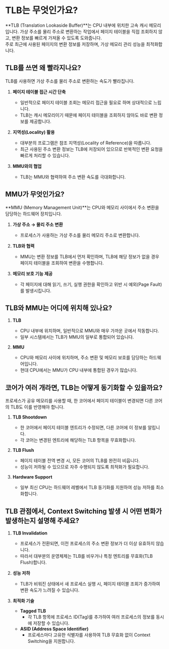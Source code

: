 # TLB는 무엇인가요?

**TLB (Translation Lookaside Buffer)**는 CPU 내부에 위치한 고속 캐시 메모리입니다. 가상 주소를 물리 주소로 변환하는 작업에서 페이지 테이블을 직접 조회하지 않고, 변환 정보를 빠르게 가져올 수 있도록 도와줍니다.  
주로 최근에 사용된 페이지의 변환 정보를 저장하며, 가상 메모리 관리 성능을 최적화합니다.


## TLB를 쓰면 왜 빨라지나요?

TLB를 사용하면 가상 주소를 물리 주소로 변환하는 속도가 빨라집니다. 

1. **페이지 테이블 접근 시간 단축**
   - 일반적으로 페이지 테이블 조회는 메모리 접근을 필요로 하며 상대적으로 느립니다.
   - TLB는 캐시 메모리이기 때문에 페이지 테이블을 조회하지 않아도 바로 변환 정보를 제공합니다.

2. **지역성(Locality) 활용** 
   - 대부분의 프로그램은 참조 지역성(Locality of Reference)을 따릅니다.
   - 최근 사용된 주소 변환 정보는 TLB에 저장되어 있으므로 반복적인 변환 요청을 빠르게 처리할 수 있습니다.

3. **MMU와의 협업** 
   - TLB는 MMU와 협력하여 주소 변환 속도를 극대화합니다.

## MMU가 무엇인가요?

**MMU (Memory Management Unit)**는 CPU와 메모리 사이에서 주소 변환을 담당하는 하드웨어 장치입니다. 

1. **가상 주소 → 물리 주소 변환**
   - 프로세스가 사용하는 가상 주소를 물리 메모리 주소로 변환합니다.

2. **TLB와 협력**  
   - MMU는 변환 정보를 TLB에서 먼저 확인하며, TLB에 해당 정보가 없을 경우 페이지 테이블을 조회하여 변환을 수행합니다.

3. **메모리 보호 기능 제공**
   - 각 페이지에 대해 읽기, 쓰기, 실행 권한을 확인하고 위반 시 예외(Page Fault)를 발생시킵니다.


## TLB와 MMU는 어디에 위치해 있나요?

1. **TLB**
   - CPU 내부에 위치하며, 일반적으로 MMU와 매우 가까운 곳에서 작동합니다.  
   - 일부 시스템에서는 TLB가 MMU의 일부로 통합되어 있습니다.

2. **MMU**
   - CPU와 메모리 사이에 위치하며, 주소 변환 및 메모리 보호를 담당하는 하드웨어입니다.  
   - 현대 CPU에서는 MMU가 CPU 내부에 통합된 경우가 많습니다.


## 코어가 여러 개라면, TLB는 어떻게 동기화할 수 있을까요?

프로세스가 공유 메모리를 사용할 때, 한 코어에서 페이지 테이블이 변경되면 다른 코어의 TLB도 이를 반영해야 합니다.

1. **TLB Shootdown**
   - 한 코어에서 페이지 테이블 엔트리가 수정되면, 다른 코어에 이 정보를 알립니다.
   - 각 코어는 변경된 엔트리에 해당하는 TLB 항목을 무효화합니다.

2. **TLB Flush**
   - 페이지 테이블 전역 변경 시, 모든 코어의 TLB를 완전히 비웁니다.
   - 성능이 저하될 수 있으므로 자주 수행되지 않도록 최적화가 필요합니다.

3. **Hardware Support**
   - 일부 최신 CPU는 하드웨어 레벨에서 TLB 동기화를 지원하여 성능 저하를 최소화합니다.


## TLB 관점에서, Context Switching 발생 시 어떤 변화가 발생하는지 설명해 주세요?

1. **TLB Invalidation**  
   - 프로세스가 전환되면, 이전 프로세스의 주소 변환 정보가 더 이상 유효하지 않습니다.
   - 따라서 대부분의 운영체제는 TLB를 비우거나 특정 엔트리를 무효화(TLB Flush)합니다.

2. **성능 저하**  
   - TLB가 비워진 상태에서 새 프로세스 실행 시, 페이지 테이블 조회가 증가하여 변환 속도가 느려질 수 있습니다.

3. **최적화 기술**
   - **Tagged TLB**  
     - 각 TLB 항목에 프로세스 ID(Tag)를 추가하여 여러 프로세스의 정보를 동시에 저장할 수 있습니다.
   - **ASID (Address Space Identifier)**  
     - 프로세스마다 고유한 식별자를 사용하여 TLB 무효화 없이 Context Switching을 지원합니다.
